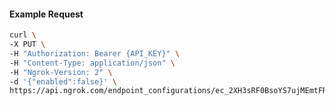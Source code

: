 <!-- Code generated for API Clients. DO NOT EDIT. -->

#### Example Request

```bash
curl \
-X PUT \
-H "Authorization: Bearer {API_KEY}" \
-H "Content-Type: application/json" \
-H "Ngrok-Version: 2" \
-d '{"enabled":false}' \
https://api.ngrok.com/endpoint_configurations/ec_2XH3sRF0BsoYS7ujMEmtFRI0sTj/compression
```

